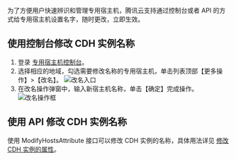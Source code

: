 为了方便用户快速辨识和管理专用宿主机，腾讯云支持通过控制台或者 API 的方式给专用宿主机设置名字，随时更改，立即生效。

## 使用控制台修改 CDH 实例名称

1. 登录 [专用宿主机控制台](https://console.cloud.tencent.com/cvm/cdh)。
2. 选择相应的地域，勾选需要修改名称的专用宿主机，单击列表顶部【更多操作】>【改名】。
   ![改名入口](https://main.qcloudimg.com/raw/5ab8292b6d76922c7fb35ed6484f6430.png)
3. 在改名操作弹窗中，输入新宿主机名称，单击【确定】完成操作。
   ![改名操作框](	https://main.qcloudimg.com/raw/2f83d40760fefaff3212fd1b791e93bb.png)

## 使用 API 修改 CDH 实例名称
使用 ModifyHostsAttribute 接口可以修改 CDH 实例的名称，具体用法详见 [修改 CDH 实例的属性](https://cloud.tencent.com/document/api/213/16475)。